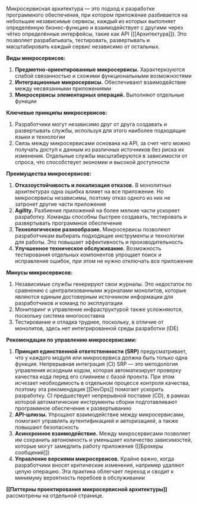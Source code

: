Микросервисная архитектура — это подход к разработке программного обеспечения, при котором приложение разбивается на небольшие независимые сервисы, каждый из которых выполняет определённую бизнес-функцию и взаимодействует с другими через чётко определённые интерфейсы, такие как API ([[Архитектура]]). Это позволяет разрабатывать, тестировать, развертывать и масштабировать каждый сервис независимо от остальных.

**Виды микросервисов:**
1) **Предметно-ориентированные микросервисы.** Характеризуются слабой связанностью и схожими функциональными возможностями
2) **Интеграционные микросервисы.** Обеспечивают взаимодействие между несвязанными приложениями
3) **Микросервисы элементарных операций.** Выполняют отдельные функции

**Ключевые принципы микросервисов:**
1) Разработчики могут независимо друг от друга создавать и развертывать службы, используя для этого наиболее подходящие языки и технологии
2) Связь между микросервисами основана на API, за счет чего можно получать доступ к данным из различных источников без риска их изменения. Отдельные службы масштабируются в зависимости от спроса, что способствует экономии и высокой доступности

**Преимущества микросервисов:**
1) **Отказоустойчивость и локализация отказов.** В монолитных архитектурах одна ошибка влияет на все приложение. Но микросервисы независимы, поэтому отказ одного из них не затронет другие части приложения
2) **Agility.** Разбиение приложений на более мелкие части ускоряет разработку. Команды способны быстрее создавать, тестировать и развертывать программное обеспечение
3) **Технологическое разнообразие.** Микросервисы позволяют разработчикам выбирать подходящие инструменты и технологии для работы. Это повышает эффективность и производительность
4) **Улучшенное техническое обслуживание.** Возможность тестирования отдельных компонентов упрощает поиск и исправление ошибок, при этом не нужно отключать все приложение

**Минусы микросервисов:**
1) Независимые службы генерируют свои журналы. Это недостаток по сравнению с централизованными журналами монолитов, которые являются единым достоверным источником информации для разработчиков и команд по эксплуатации
2) Мониторинг и управление инфраструктурой также усложняются, поскольку система многосоставна
3) Тестирование и отладка труднее, поскольку, в отличие от монолитов, здесь нет интегрированной среды разработки (IDE)

**Рекомендации по управлению микросервисами:**
1) **Принцип единственной ответственности (SRP)** предусматривает, что у каждого модуля или микросервиса должна быть только одна функция. Непрерывная интеграция (CI) SRP — это методология управления исходным кодом, которая автоматизирует проверку качества кода перед его слиянием с базой проекта. При этом исчезает необходимость в отдельном процессе контроля качества, поэтому эта рекомендация [[DevOps]] помогает ускорить разработку. CI предшествует непрерывной поставке (CD), в рамках которой автоматические инструменты сборки подготавливают программное обеспечение к развертыванию
2) **API-шлюзы.** Упрощают взаимодействие между микросервисами, помогают управлять аутентификацией и авторизацией, а также повышают безопасность
3) **Асинхронное взаимодействие.** Между микросервисами позволяет им сохранить автономность и уменьшает количество зависимостей, которые могут замедлить работу приложения ([[Брокеры сообщений]])
4) **Управление версиями микросервисов.** Крайне важно, когда разработчики вносят критические изменения, например удаляют целую операцию. Эта практика облегчает переход и сводит к минимуму вероятность перебоев в обслуживании

**[[Паттерны проектирования микросервисной архитектуры]]** рассмотрены на отдельной странице.